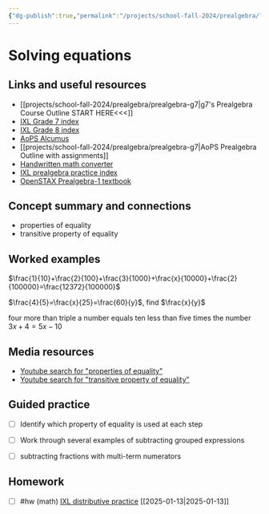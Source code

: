 ```yaml
---
{"dg-publish":true,"permalink":"/projects/school-fall-2024/prealgebra/lessons/solving-equations/","tags":["gardenEntry"]}
---
```



#  Solving equations

## Links and useful resources 

- [[projects/school-fall-2024/prealgebra/prealgebra-g7\|g7's Prealgebra Course Outline START HERE<<<]]
- [IXL Grade 7 index](https://www.ixl.com/math/grade-7)
- [IXL Grade 8 index](https://www.ixl.com/math/grade-8)
- [AoPS Alcumus](https://artofproblemsolving.com/alcumus)
- [[projects/school-fall-2024/prealgebra/prealgebra-g7\|AoPS Prealgebra Outline with assignments]]
- [Handwritten math converter](https://webdemo.myscript.com/views/math/index.html#)
- [IXL prealgebra practice index](https://www.ixl.com/math/grade-7)
- [OpenSTAX Prealgebra-1 textbook](https://openstax.org/books/prealgebra-2e/pages/1-introduction)



## Concept summary and connections


- properties of equality 
- transitive property of equality 

## Worked examples

$\frac{1}{10}+\frac{2}{100}+\frac{3}{1000}+\frac{x}{10000}+\frac{2}{100000}=\frac{12372}{100000}$

$\frac{4}{5}=\frac{x}{25}=\frac{60}{y}$, find $\frac{x}{y}$

four more than triple a number equals ten less than five times the number $3x+4 = 5x-10$

## Media resources

- [Youtube search for "properties of equality"](https://www.youtube.com/results?search_query=properties%20of%20equality)  
- [Youtube search for "transitive property of equality"](https://www.youtube.com/results?search_query=transitive%20property%20of%20equality)  

## Guided practice


- [ ] Identify which property of equality is used at each step  
- [ ] Work through several examples of subtracting grouped expressions  
- [ ] subtracting fractions with multi-term numerators  


## Homework


- [ ] #hw (math) [IXL distributive practice](https://www.ixl.com/math/grade-3/distributive-property-find-the-missing-factor) [[2025-01-13\|2025-01-13]] 
